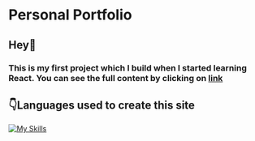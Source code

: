 # Personal Portfolio

## Hey👋

### This is my first project which I build when I started learning React. You can see the full content by clicking on <a href='https://sabarnabasak.netlify.app' target="_blank"> link </a>

## 👇Languages used to create this site

[![My Skills](https://skills.thijs.gg/icons?i=js,html,css,react)](https://skills.thijs.gg)
